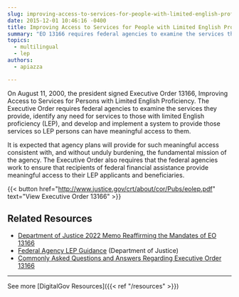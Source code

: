 ```yaml
---
slug: improving-access-to-services-for-people-with-limited-english-proficiency-e-o-13166
date: 2015-12-01 10:46:16 -0400
title: Improving Access to Services for People with Limited English Proficiency (Executive Order 13166)
summary: "EO 13166 requires federal agencies to examine the services they provide, identify any need for services to those with limited English proficiency (LEP), and develop and implement a system to provide those services so LEP persons can have meaningful access to them."
topics:
  - multilingual
  - lep
authors:
  - apiazza

---
```


On August 11, 2000, the president signed Executive Order 13166, Improving Access to Services for Persons with Limited English Proficiency. The Executive Order requires federal agencies to examine the services they provide, identify any need for services to those with limited English proficiency (LEP), and develop and implement a system to provide those services so LEP persons can have meaningful access to them.

It is expected that agency plans will provide for such meaningful access consistent with, and without unduly burdening, the fundamental mission of the agency. The Executive Order also requires that the federal agencies work to ensure that recipients of federal financial assistance provide meaningful access to their LEP applicants and beneficiaries.

{{< button href="http://www.justice.gov/crt/about/cor/Pubs/eolep.pdf" text="View Executive Order 13166" >}}

## Related Resources

- [Department of Justice 2022 Memo Reaffirming the Mandates of EO 13166](https://digital.gov/resources/dept-of-justice-memo-reaffirming-the-mandates-of-eo-13166/)
- [Federal Agency LEP Guidance](http://www.justice.gov/crt/lep/guidance/guidance_index.html) (Department of Justice)
- [Commonly Asked Questions and Answers Regarding Executive Order 13166](https://www.lep.gov/faq/faqs-executive-order-13166/commonly-asked-questions-and-answers-regarding-executive-order-13166)

---

See more [DigitalGov Resources]({{< ref "/resources" >}})
